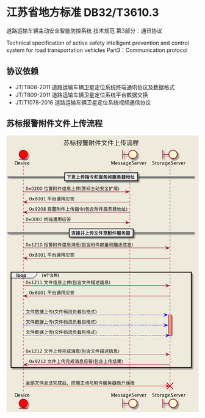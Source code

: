 # 江苏省地方标准 DB32/T3610.3

道路运输车辆主动安全智能防控系统 技术规范 第3部分：通讯协议

Technical specification of active safety intelligent prevention and control system for road transportation vehicles Part3：Communication protocol

## 协议依赖

- JT/T808-2011 道路运输车辆卫星定位系统终端通讯协议及数据格式
- JT/T809-2011 道路运输车辆卫星定位系统平台数据交换
- JT/T1078-2016 道路运输车辆卫星定位系统视频通信协议

## 苏标报警附件文件上传流程

![苏标报警附件文件上传流程](doc/images/warning-file-upload-flow.png)
